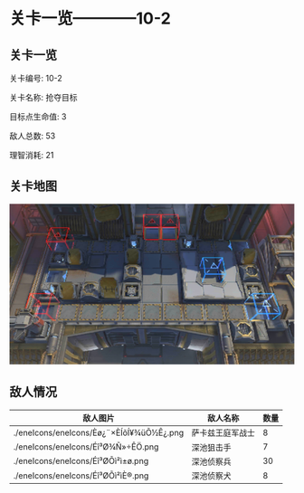 # 关卡一览————10-2


## 关卡一览

关卡编号: 10-2

关卡名称: 抢夺目标

目标点生命值: 3

敌人总数: 53

理智消耗: 21


## 关卡地图
![10-2](./oprMap/10-2.png)

## 敌人情况

| 敌人图片 | 敌人名称 | 数量  |
|---------|-----|-----|
| ./eneIcons/eneIcons/Èø¿¨×ÈÍõÍ¥¾üÕ½Ê¿.png| 萨卡兹王庭军战士  |   8  |
| ./eneIcons/eneIcons/Éî³Ø¾Ñ»÷ÊÖ.png| 深池狙击手  |   7  |
| ./eneIcons/eneIcons/Éî³ØÕì²ì±ø.png| 深池侦察兵  |   30  |
| ./eneIcons/eneIcons/Éî³ØÕì²ìÈ®.png| 深池侦察犬  |   8  |

